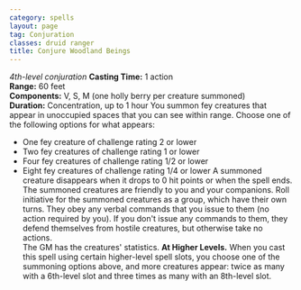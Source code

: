 ```yaml
---
category: spells
layout: page
tag: Conjuration
classes: druid ranger
title: Conjure Woodland Beings
---
```


_4th-level conjuration_ **Casting Time:** 1 action    
**Range:** 60 feet    
**Components:** V, S, M (one holly berry per creature summoned)    
**Duration:** Concentration, up to 1 hour You summon fey creatures that appear in unoccupied spaces that you can see within range. Choose one of the following options for what appears:
* One fey creature of challenge rating 2 or lower
* Two fey creatures of challenge rating 1 or lower
* Four fey creatures of challenge rating 1/2 or lower
* Eight fey creatures of challenge rating 1/4 or lower A summoned creature disappears when it drops to 0 hit points or when the spell ends.    
  The summoned creatures are friendly to you and your companions. Roll initiative for the summoned creatures as a group, which have their own turns. They obey any verbal commands that you issue to them (no action required by you). If you don't issue any commands to them, they defend themselves from hostile creatures, but otherwise take no actions.    
  The GM has the creatures' statistics. **At Higher Levels.** When you cast this spell using certain higher-level spell slots, you choose one of the summoning options above, and more creatures appear: twice as many with a 6th-level slot and three times as many with an 8th-level slot. 